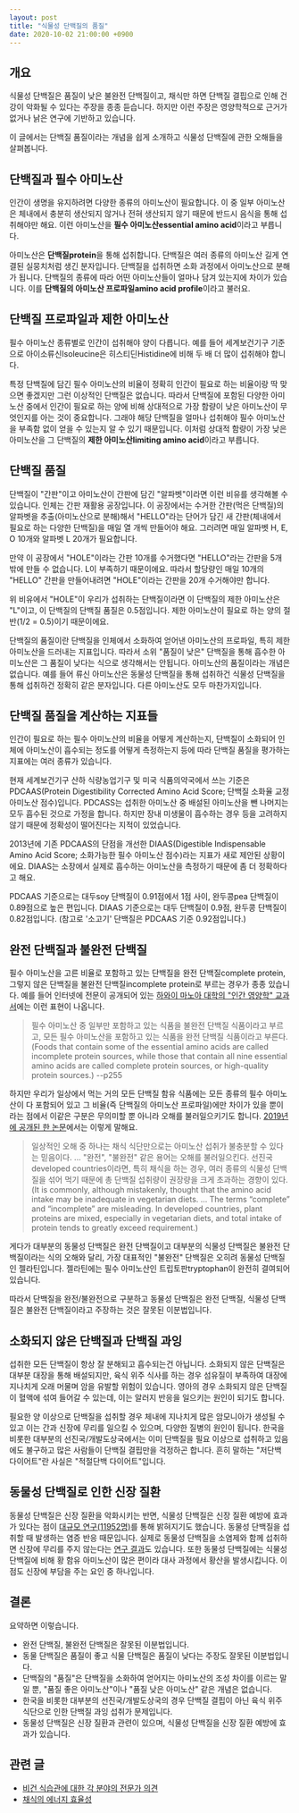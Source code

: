```yaml
---
layout: post
title: "식물성 단백질의 품질"
date: 2020-10-02 21:00:00 +0900
---
```

## 개요

식물성 단백질은 품질이 낮은 불완전 단백질이고, 채식만 하면 단백질 결핍으로 인해 건강이 악화될 수 있다는 주장을 종종 듣습니다. 하지만 이런 주장은 영양학적으로 근거가 없거나 낡은 연구에 기반하고 있습니다.

이 글에서는 단백질 품질이라는 개념을 쉽게 소개하고 식물성 단백질에 관한 오해들을 살펴봅니다.

## 단백질과 필수 아미노산

인간이 생명을 유지하려면 다양한 종류의 아미노산이 필요합니다. 이 중 일부 아미노산은 체내에서 충분히 생산되지 않거나 전혀 생산되지 않기 때문에 반드시 음식을 통해 섭취해야만 해요. 이런 아미노산을 **필수 아미노산essential amino acid**이라고 부릅니다.

아미노산은 **단백질protein**을 통해 섭취합니다. 단백질은 여러 종류의 아미노산 길게 연결된 실뭉치처럼 생긴 분자입니다. 단백질을 섭취하면 소화 과정에서 아미노산으로 분해가 됩니다. 단백질의 종류에 따라 어떤 아미노산들이 얼마나 담겨 있는지에 차이가 있습니다. 이를 **단백질의 아미노산 프로파일amino acid profile**이라고 불러요.

## 단백질 프로파일과 제한 아미노산

필수 아미노산 종류별로 인간이 섭취해야 양이 다릅니다. 예를 들어 세계보건기구 기준으로 아이소류신Isoleucine은 히스티딘Histidine에 비해 두 배 더 많이 섭취해야 합니다.

특정 단백질에 담긴 필수 아미노산의 비율이 정확히 인간이 필요로 하는 비율이랑 딱 맞으면 좋겠지만 그런 이상적인 단백질은 없습니다. 따라서 단백질에 포함된 다양한 아미노산 중에서 인간이 필요로 하는 양에 비해 상대적으로 가장 함량이 낮은 아미노산이 무엇인지를 아는 것이 중요합니다. 그래야 해당 단백질을 얼마나 섭취해야 필수 아미노산을 부족함 없이 얻을 수 있는지 알 수 있기 때문입니다. 이처럼 상대적 함량이 가장 낮은 아미노산을 그 단백질의 **제한 아미노산limiting amino acid**이라고 부릅니다.

## 단백질 품질

단백질이 "간판"이고 아미노산이 간판에 담긴 "알파벳"이라면 이런 비유를 생각해볼 수 있습니다.  인체는 간판 재활용 공장입니다. 이 공장에서는 수거한 간판(먹은 단백질)의 알파벳을 추출(아미노산으로 분해)해서 "HELLO"라는 단어가 담긴 새 간판(체내에서 필요로 하는 다양한 단백질)을 매일 열 개씩 만들어야 해요. 그러려면 매일 알파벳 H, E, O 10개와 알파벳 L 20개가 필요합니다.

만약 이 공장에서 "HOLE"이라는 간판 10개를 수거했다면 "HELLO"라는 간판을 5개 밖에 만들 수 없습니다. L이 부족하기 때문이에요. 따라서 할당량인 매일 10개의 "HELLO" 간판을 만들어내려면 "HOLE"이라는 간판을 20개 수거해야만 합니다.

위 비유에서 "HOLE"이 우리가 섭취하는 단백질이라면 이 단백질의 제한 아미노산은 "L"이고, 이 단백질의 단백질 품질은 0.5점입니다. 제한 아미노산이 필요로 하는 양의 절반(1/2 = 0.5)이기 때문이에요.

단백질의 품질이란 단백질을 인체에서 소화하여 얻어낸 아미노산의 프로파일, 특히 제한 아미노산을 드러내는 지표입니다. 따라서 소위 "품질이 낮은" 단백질을 통해 흡수한 아미노산은 그 품질이 낮다는 식으로 생각해서는 안됩니다. 아미노산의 품질이라는 개념은 없습니다. 예를 들어 류신 아미노산은 동물성 단백질을 통해 섭취하건 식물성 단백질을 통해 섭취하건 정확히 같은 분자입니다. 다른 아미노산도 모두 마찬가지입니다.

## 단백질 품질을 계산하는 지표들

인간이 필요로 하는 필수 아미노산의 비율을 어떻게 계산하는지, 단백질이 소화되어 인체에 아미노산이 흡수되는 정도를 어떻게 측정하는지 등에 따라 단백질 품질을 평가하는 지표에는 여러 종류가 있습니다.

현재 세계보건기구 산하 식량농업기구 및 미국 식품의약국에서 쓰는 기준은 PDCAAS(Protein Digestibility Corrected Amino Acid Score; 단백질 소화율 교정 아미노산 점수)입니다. PDCASS는 섭취한 아미노산 중 배설된 아미노산을 뺀 나머지는 모두 흡수된 것으로 가정을 합니다. 하지만 장내 미생물이 흡수하는 경우 등을 고려하지 않기 때문에 정확성이 떨어진다는 지적이 있었습니다.

2013년에 기존 PDCAAS의 단점을 개선한 DIAAS(Digestible Indispensable Amino Acid Score; 소화가능한 필수 아미노산 점수)라는 지표가 새로 제안된 상황이에요. DIAAS는 소장에서 실제로 흡수하는 아미노산을 측정하기 때문에 좀 더 정확하다고 해요.

PDCAAS 기준으로는 대두soy 단백질이 0.91점에서 1점 사이, 완두콩pea 단백질이 0.89점으로 높은 편입니다. DIAAS 기준으로는 대두 단백질이 0.9점, 완두콩 단백질이 0.82점입니다. (참고로 '소고기' 단백질은 PDCAAS 기준 0.92점입니다.)

## 완전 단백질과 불완전 단백질

필수 아미노산을 고른 비율로 포함하고 있는 단백질을 완전 단백질complete protein, 그렇지 않은 단백질을 불완전 단백질incomplete protein로 부르는 경우가 종종 있습니다. 예를 들어 인터넷에 전문이 공개되어 있는 [하와이 마노아 대학의 "인간 영양학" 교과서](https://open.umn.edu/opentextbooks/textbooks/622)에는 이런 표현이 나옵니다.

> 필수 아미노산 중 일부만 포함하고 있는 식품을 불완전 단백질 식품이라고 부르고, 모든 필수 아미노산을 포함하고 있는 식품을 완전 단백질 식품이라고 부른다. (Foods that contain some of the essential amino acids are called incomplete protein sources, while those that contain all nine essential amino acids are called complete protein sources, or high-quality protein sources.) --p255

하지만 우리가 일상에서 먹는 거의 모든 단백질 함유 식품에는 모든 종류의 필수 아미노산이 다 포함되어 있고 그 비율(즉 단백질의 아미노산 프로파일)에만 차이가 있을 뿐이라는 점에서 이같은 구분은 무의미할 뿐 아니라 오해를 불러일으키기도 합니다. [2019년에 공개된 한 논문](https://www.ncbi.nlm.nih.gov/pmc/articles/PMC6893534/)에서는 이렇게 말해요.

> 일상적인 오해 중 하나는 채식 식단만으로는 아미노산 섭취가 불충분할 수 있다는 믿음이다. ... "완전", "불완전" 같은 용어는 오해를 불러일으킨다. 선진국developed countries이라면, 특히 채식을 하는 경우, 여러 종류의 식물성 단백질을 섞어 먹기 때문에 총 단백질 섭취량이 권장량을 크게 초과하는 경향이 있다. (It is commonly, although mistakenly, thought that the amino acid intake may be inadequate in vegetarian diets. ... The terms “complete” and “incomplete” are misleading. In developed countries, plant proteins are mixed, especially in vegetarian diets, and total intake of protein tends to greatly exceed requirement.)

게다가 대부분의 동물성 단백질은 완전 단백질이고 대부분의 식물성 단백질은 불완전 단백질이라는 식의 오해와 달리, 가장 대표적인 "불완전" 단백질은 오히려 동물성 단백질인 젤라틴입니다. 젤라틴에는 필수 아미노산인 트립토판tryptophan이 완전히 결여되어 있습니다.

따라서 단백질을 완전/불완전으로 구분하고 동물성 단백질은 완전 단백질, 식물성 단백질은 불완전 단백질이라고 주장하는 것은 잘못된 이분법입니다.

## 소화되지 않은 단백질과 단백질 과잉

섭취한 모든 단백질이 항상 잘 분해되고 흡수되는건 아닙니다. 소화되지 않은 단백질은 대부분 대장을 통해 배설되지만, 육식 위주 식사를 하는 경우 섬유질이 부족하여 대장에 지나치게 오래 머물며 암을 유발할 위험이 있습니다. 영아의 경우 소화되지 않은 단백질이 혈액에 섞여 들어갈 수 있는데, 이는 알러지 반응을 일으키는 원인이 되기도 합니다.

필요한 양 이상으로 단백질을 섭취할 경우 체내에 지나치게 많은 암모니아가 생성될 수 있고 이는 간과 신장에 무리를 일으킬 수 있으며, 다양한 질병의 원인이 됩니다. 한국을 비롯한 대부분의 선진국/개발도상국에서는 이미 단백질을 필요 이상으로 섭취하고 있음에도 불구하고 많은 사람들이 단백질 결핍만을 걱정하곤 합니다. 흔히 말하는 "저단백 다이어트"란 사실은 "적절단백 다이어트"입니다.

## 동물성 단백질로 인한 신장 질환

동물성 단백질은 신장 질환을 악화시키는 반면, 식물성 단백질은 신장 질환 예방에 효과가 있다는 점이 [대규모 연구(11952명)](https://www.ncbi.nlm.nih.gov/pmc/articles/PMC5476496/)를 통해 밝혀지기도 했습니다. 동물성 단백질을 섭취할 때 발생하는 염증 반응 때문입니다. 실제로 동물성 단백질을 소염제와 함께 섭취하면 신장에 무리를 주지 않는다는 [연구 결과](https://pubmed.ncbi.nlm.nih.gov/2316671/)도 있습니다. 또한 동물성 단백질에는 식물성 단백질에 비해 황 함유 아미노산이 많은 편이라 대사 과정에서 황산을 발생시킵니다. 이 점도 신장에 부담을 주는 요인 중 하나입니다.

## 결론

요약하면 이렇습니다.

* 완전 단백질, 불완전 단백질은 잘못된 이분법입니다.
* 동물 단백질은 품질이 좋고 식물 단백질은 품질이 낮다는 주장도 잘못된 이분법입니다.
* 단백질의 "품질"은 단백질을 소화하여 얻어지는 아미노산의 조성 차이를 이르는 말일 뿐, "품질 좋은 아미노산"이나 "품질 낮은 아미노산" 같은 개념은 없습니다.
* 한국을 비롯한 대부분의 선진국/개발도상국의 경우 단백질 결핍이 아닌 육식 위주 식단으로 인한 단백질 과잉 섭취가 문제입니다.
* 동물성 단백질은 신장 질환과 관련이 있으며, 식물성 단백질을 신장 질환 예방에 효과가 있습니다.

## 관련 글

* [비건 식습관에 대한 각 분야의 전문가 의견](/2020/10/03/expert-opinions-on-vegan-diet.html)
* [채식의 에너지 효율성](/2020/03/15/efficiency-of-vegan-diet.html)
